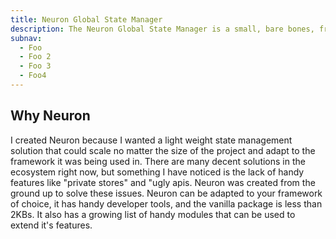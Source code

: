 ```yaml
---
title: Neuron Global State Manager
description: The Neuron Global State Manager is a small, bare bones, framework agnostic library for managing client state in javascript applications. Neuron Vanilla can be used in any js application by itself or you can tailor it to your framework of choice. My goal is to create framework specific version of this that use vanilla under the hood.
subnav:
  - Foo
  - Foo 2
  - Foo 3
  - Foo4
---
```


## Why Neuron

I created Neuron because I wanted a light weight state management solution that could scale no matter the size of the project and adapt to the framework it was being used in. There are many decent solutions in the ecosystem right now, but something I have noticed is the lack of handy features like "private stores" and "ugly apis. Neuron was created from the ground up to solve these issues. Neuron can be adapted to your framework of choice, it has handy developer tools, and the vanilla package is less than 2KBs. It also has a growing list of handy modules that can be used to extend it's features.
